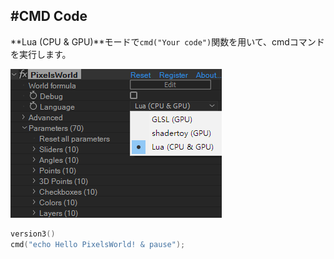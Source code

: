 #CMD Code
---

**Lua (CPU & GPU)**モードで```cmd("Your code")```関数を用いて、cmdコマンドを実行します。


![LuaMode](LuaMode.png)


```lua:executeCMD.lua
version3()
cmd("echo Hello PixelsWorld! & pause");
```
